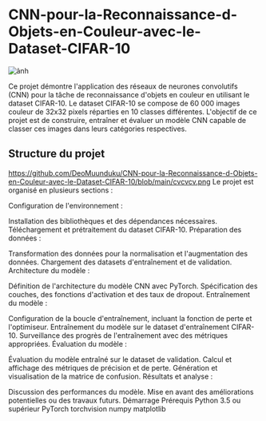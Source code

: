 # CNN-pour-la-Reconnaissance-d-Objets-en-Couleur-avec-le-Dataset-CIFAR-10
![ảnh](https://github.com/user-attachments/assets/e562f5c1-6ecc-433d-a879-ec11491fbcd9)

Ce projet démontre l'application des réseaux de neurones convolutifs (CNN) pour la tâche de reconnaissance d'objets en couleur en utilisant le dataset CIFAR-10. Le dataset CIFAR-10 se compose de 60 000 images couleur de 32x32 pixels réparties en 10 classes différentes. L'objectif de ce projet est de construire, entraîner et évaluer un modèle CNN capable de classer ces images dans leurs catégories respectives.
## Structure du projet
https://github.com/DeoMuunduku/CNN-pour-la-Reconnaissance-d-Objets-en-Couleur-avec-le-Dataset-CIFAR-10/blob/main/cvcvcv.png
Le projet est organisé en plusieurs sections :

Configuration de l'environnement :

Installation des bibliothèques et des dépendances nécessaires.
Téléchargement et prétraitement du dataset CIFAR-10.
Préparation des données :

Transformation des données pour la normalisation et l'augmentation des données.
Chargement des datasets d'entraînement et de validation.
Architecture du modèle :

Définition de l'architecture du modèle CNN avec PyTorch.
Spécification des couches, des fonctions d'activation et des taux de dropout.
Entraînement du modèle :

Configuration de la boucle d'entraînement, incluant la fonction de perte et l'optimiseur.
Entraînement du modèle sur le dataset d'entraînement CIFAR-10.
Surveillance des progrès de l'entraînement avec des métriques appropriées.
Évaluation du modèle :

Évaluation du modèle entraîné sur le dataset de validation.
Calcul et affichage des métriques de précision et de perte.
Génération et visualisation de la matrice de confusion.
Résultats et analyse :

Discussion des performances du modèle.
Mise en avant des améliorations potentielles ou des travaux futurs.
Démarrage
Prérequis
Python 3.5 ou supérieur
PyTorch
torchvision
numpy
matplotlib
